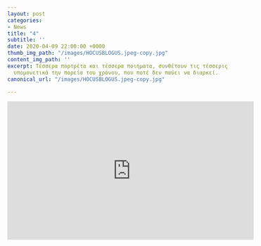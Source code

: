 ```yaml
---
layout: post
categories:
- News
title: "4"
subtitle: ''
date: 2020-04-09 22:00:00 +0000
thumb_img_path: "/images/HOCUSBLOGUS.jpeg-copy.jpg"
content_img_path: ''
excerpt: Τέσσερα πορτρέτα και τέσσερα ποιήματα, συνθέτουν τις τέσσερις εποχές ακολουθώντας
  υπομονετικά την πορεία του χρόνου, που ποτέ δεν παύει να διαρκεί.
canonical_url: "/images/HOCUSBLOGUS.jpeg-copy.jpg"

---
```

<iframe width="560" height="315" src="https://www.youtube.com/embed/qbt1TEuIFiI" frameborder="0" allow="accelerometer; autoplay; encrypted-media; gyroscope; picture-in-picture" allowfullscreen></iframe>